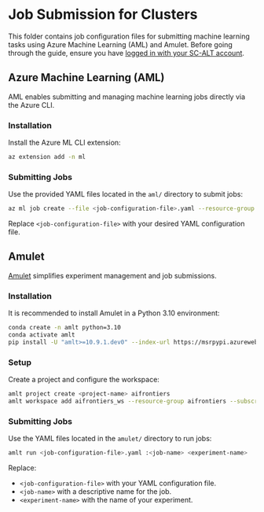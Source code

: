 # Job Submission for Clusters

This folder contains job configuration files for submitting machine learning tasks using Azure Machine Learning (AML) and Amulet. Before going through the guide, ensure you have [logged in with your SC-ALT account](../docs/azure/sc_alt.rst).

## Azure Machine Learning (AML)

AML enables submitting and managing machine learning jobs directly via the Azure CLI.

### Installation

Install the Azure ML CLI extension:

```bash
az extension add -n ml
```

### Submitting Jobs

Use the provided YAML files located in the `aml/` directory to submit jobs:

```bash
az ml job create --file <job-configuration-file>.yaml --resource-group aifrontiers --workspace-name aifrontiers_ws
```

Replace `<job-configuration-file>` with your desired YAML configuration file.

## Amulet

[Amulet](https://amulet-docs.azurewebsites.net) simplifies experiment management and job submissions.

### Installation

It is recommended to install Amulet in a Python 3.10 environment:

```bash
conda create -n amlt python=3.10
conda activate amlt
pip install -U "amlt>=10.9.1.dev0" --index-url https://msrpypi.azurewebsites.net/nightly/leloojoo
```

### Setup

Create a project and configure the workspace:

```bash
amlt project create <project-name> aifrontiers
amlt workspace add aifrontiers_ws --resource-group aifrontiers --subscription d4fe558f-6660-4fe7-99ec-ae4716b5e03f
```

### Submitting Jobs

Use the YAML files located in the `amulet/` directory to run jobs:

```bash
amlt run <job-configuration-file>.yaml :<job-name> <experiment-name>
```

Replace:

- `<job-configuration-file>` with your YAML configuration file.
- `<job-name>` with a descriptive name for the job.
- `<experiment-name>` with the name of your experiment.
